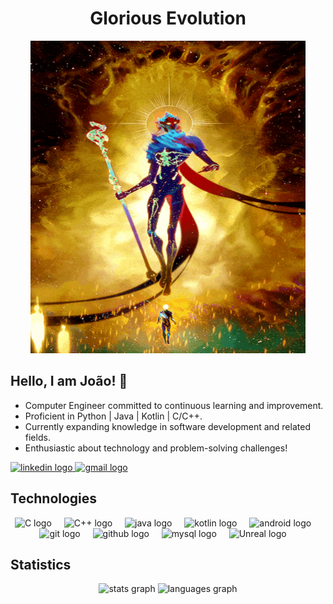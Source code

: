 <h1 align="center">Glorious Evolution</h1>

<div align="center">
  <img src="viktor-arcane-jesus-hextech-messiah-god-viktor-arcane.gif" height="500" width="440"/>
</div>

###

## Hello, I am João! 👋

- Computer Engineer committed to continuous learning and improvement.
- Proficient in Python | Java | Kotlin | C/C++.
- Currently expanding knowledge in software development and related fields.
- Enthusiastic about technology and problem-solving challenges!

<div align="left">
  <a href="https://www.linkedin.com/in/jo%C3%A3ogabrielcastrosantos/" target="_blank">
    <img src="https://img.shields.io/static/v1?message=LinkedIn&logo=linkedin&label=&color=0077B5&logoColor=white&labelColor=&style=for-the-badge" height="25" alt="linkedin logo"  />
  </a>
  <a href="mailto:joao.gcs314@gmail.com" target="_blank">
    <img src="https://img.shields.io/static/v1?message=Gmail&logo=gmail&label=&color=D14836&logoColor=white&labelColor=&style=for-the-badge" height="25" alt="gmail logo"  />
  </a>
</div>

###

## Technologies
<div align="center">
  <img src="https://skillicons.dev/icons?i=c" height="40" alt="C logo"  />
  <img width="12" />
  <img src="https://skillicons.dev/icons?i=cpp" height="40" alt="C++ logo"  />
  <img width="12" />
  <img src="https://skillicons.dev/icons?i=java" height="40" alt="java logo"  />
  <img width="12" />
  <img src="https://skillicons.dev/icons?i=kotlin" height="40" alt="kotlin logo"  />
  <img width="12" />
  <img src="https://skillicons.dev/icons?i=android" height="40" alt="android logo"  />
  <img width="12" />
  <img src="https://skillicons.dev/icons?i=git" height="40" alt="git logo"  />
  <img width="12" />
  <img src="https://skillicons.dev/icons?i=github" height="40" alt="github logo"  />
  <img width="12" />
  <img src="https://skillicons.dev/icons?i=mysql" height="40" alt="mysql logo"  />
  <img width="12" />
  <img src="https://skillicons.dev/icons?i=unreal" height="40" alt="Unreal logo"  />
  <img width="12" />
</div>

###
###

## Statistics
<div align="center">
  <img src="https://github-readme-stats.vercel.app/api?username=Jgcs444&hide_title=false&hide_rank=false&show_icons=true&include_all_commits=true&count_private=true&disable_animations=false&theme=react&locale=en&hide_border=false" height="150" alt="stats graph"  />
  <img src="https://github-readme-stats.vercel.app/api/top-langs?username=Jgcs444&locale=en&hide_title=false&layout=compact&card_width=320&langs_count=5&theme=react&hide_border=false" height="150" alt="languages graph"  />
</div>

###
